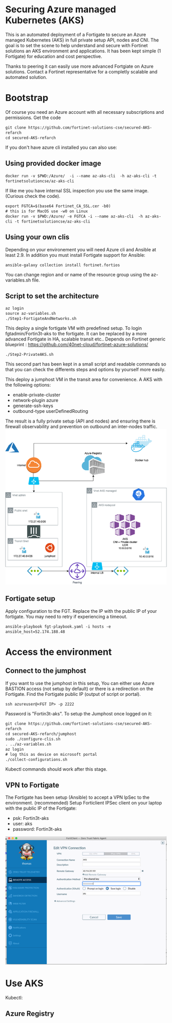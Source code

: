 # Securing Azure managed Kubernetes (AKS)

This is an automated deployment of a Fortigate to secure an Azure managed Kubernetes (AKS) in full private setup API, nodes and CNI.
The goal is to set the scene to help understand and secure with Fortinet solutions an AKS environment and applications.
It has been kept simple (1 Fortigate) for education and cost perspective. 

Thanks to peering it can easily use more advanced Fortgiate on Azure solutions.
Contact a Fortinet representative for a completly scalable and automated solution.

# Bootstrap
Of course you need an Azure account with all necessary subscriptions and permissions.
Get the code
```shell
git clone https://github.com/fortinet-solutions-cse/secured-AKS-refarch
cd secured-AKS-refarch
```

If you don't have azure cli installed you can also use:
## Using provided docker image
```shell
docker run -v $PWD:/Azure/  -i --name az-aks-cli  -h az-aks-cli -t fortinetsolutioncse/az-aks-cli
```
If like me you have internal SSL inspection you use the same image.
(Curious check the code).

```shell
export FGTCA=$(base64 Fortinet_CA_SSL.cer -b0)
# this is for MacOS use -w0 on Linux
docker run -v $PWD:/Azure/ -e FGTCA -i --name az-aks-cli  -h az-aks-cli -t fortinetsolutioncse/az-aks-cli
```
## Using your own clis 

Depending on your environement you will need Azure cli and Ansible at least 2.9.
In addition you must install Fortigate support for Ansible:
```shell
ansible-galaxy collection install fortinet.fortios
```

You can change region and or name of the resource group using the az-variables.sh file.

## Script to set the architecture
```shell
az login
source az-variables.sh
./Step1-FortigateAndNetworks.sh
```
This deploy a single fortigate VM with predefined setup. To login fgtadmin/Fortin3t-aks to the fortigate. It can be replaced by a more advanced Fortigate in HA, scalable transit etc..
Depends on Fortinet generic blueprint : https://github.com/40net-cloud/fortinet-azure-solutions/ 


```shell
./Step2-PrivateAKS.sh 
```
This second part has been kept in a small script and readable commands so that you can check the differents steps and options by yourself more easily.


This deploy a jumphost VM in the transit area for convenience. 
A AKS with the following options:

- enable-private-cluster 
- network-plugin azure 
- generate-ssh-keys
- outbound-type userDefinedRouting

The result is a fully private setup (API and nodes) and ensuring there is firewall observability and prevention on outbound an inter-nodes traffic.
![Architecture](images/SecureAKS.png)

## Fortigate setup
Apply configuration to the FGT.
Replace the IP with the public IP of your fortigate. You may need to retry if experiencing a timeout.
```shell
ansible-playbook fgt-playbook.yaml -i hosts -e ansible_host=52.174.188.48
```

# Access the environment
## Connect to the jumphost

If you want to use the jumphost in this setup, You can either use Azure BASTION access (not setup by default) or there is a redirection on the Fortigate.
Find the Fortigate public IP (output of script or portal).
```shell
ssh azureuser@<FGT IP> -p 2222
```
Password is "Fortin3t-aks".
To setup the Jumphost once logged on it:
```shell
git clone https://github.com/fortinet-solutions-cse/secured-AKS-refarch
cd secured-AKS-refarch/jumphost
sudo ./configure-clis.sh 
. ../az-variables.sh 
az login
# log this as device on microsoft portal
./collect-configurations.sh
```

Kubectl commands should work after this stage.

## VPN to Fortigate

The Fortigate has been setup (Ansible) to accept a VPN IpSec to the environment. (recommended)
Setup Forticlient IPSec client on your laptop with the public IP of the Fortigate:

- psk: Fortin3t-aks
- user: aks
- password: Fortin3t-aks

![ScreenShot](images/FortiClient-screenshot.png)

# Use AKS

Kubectl: 

## Azure Registry
